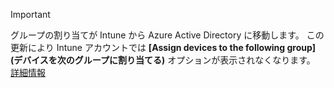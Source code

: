 >[!Important]
>グループの割り当てが Intune から Azure Active Directory に移動します。 この更新により Intune アカウントでは **[Assign devices to the following group] (デバイスを次のグループに割り当てる)** オプションが表示されなくなります。 [詳細情報](../deploy-use/ios-device-enrollment-program-in-microsoft-intune#changes-to-intune-group-assignments)


<!--HONumber=Jul16_HO3-->


